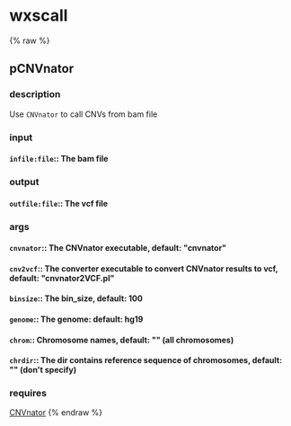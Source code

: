 # wxscall
<!-- toc -->
{% raw %}

## pCNVnator

### description
Use `CNVnator` to call CNVs from bam file

### input
#### `infile:file`::  The bam file   

### output
#### `outfile:file`:: The vcf file  

### args
#### `cnvnator`::      The CNVnator executable, default: "cnvnator"  
#### `cnv2vcf`::  The converter executable to convert CNVnator results to vcf, default: "cnvnator2VCF.pl"  
#### `binsize`::  The bin_size, default: 100  
#### `genome`::   The genome: default: hg19  
#### `chrom`::    Chromosome names, default: "" (all chromosomes)  
#### `chrdir`::   The dir contains reference sequence of chromosomes, default: "" (don't specify)  


### requires
[CNVnator](https://github.com/abyzovlab/CNVnator)
{% endraw %}
